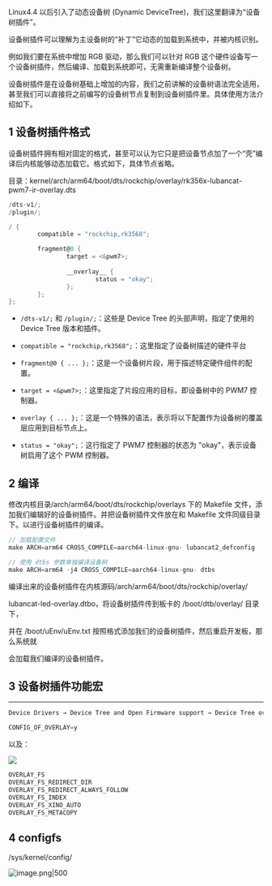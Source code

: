 Linux4.4 以后引入了动态设备树 (Dynamic DeviceTree)，我们这里翻译为“设备树插件”。

设备树插件可以理解为主设备树的“补丁”它动态的加载到系统中，并被内核识别。

例如我们要在系统中增加 RGB 驱动，那么我们可以针对 RGB 这个硬件设备写一个设备树插件，然后编译、加载到系统即可，无需重新编译整个设备树。

设备树插件是在设备树基础上增加的内容，我们之前讲解的设备树语法完全适用，甚至我们可以直接将之前编写的设备树节点复制到设备树插件里。具体使用方法介绍如下。

## 1 设备树插件格式

设备树插件拥有相对固定的格式，甚至可以认为它只是把设备节点加了一个“壳”编译后内核能够动态加载它。格式如下，具体节点省略。

目录：kernel/arch/arm64/boot/dts/rockchip/overlay/rk356x-lubancat-pwm7-ir-overlay.dts

```C
/dts-v1/;
/plugin/;

/ {
        compatible = "rockchip,rk3568";

        fragment@0 {
                target = <&pwm7>;
 
                __overlay__ {
                        status = "okay";
                };
        };
};
```

- `/dts-v1/;` 和 `/plugin/;`：这些是 Device Tree 的头部声明，指定了使用的 Device Tree 版本和插件。
    
- `compatible = "rockchip,rk3568";`：这里指定了设备树描述的硬件平台
    
- `fragment@0 { ... };`：这是一个设备树片段，用于描述特定硬件组件的配置。
    
- `target = <&pwm7>;`：这里指定了片段应用的目标，即设备树中的 PWM7 控制器。
    
- `overlay { ... };`：这是一个特殊的语法，表示将以下配置作为设备树的覆盖层应用到目标节点上。
    
- `status = "okay";`：这行指定了 PWM7 控制器的状态为 "okay"，表示设备树启用了这个 PWM 控制器。
    

  

## 2 编译

修改内核目录/arch/arm64/boot/dts/rockchip/overlays 下的 Makefile 文件，添加我们编辑好的设备树插件。并把设备树插件文件放在和 Makefile 文件同级目录下。以进行设备树插件的编译。

```C
// 加载配置文件  
make ARCH=arm64 CROSS_COMPILE=aarch64-linux-gnu- lubancat2_defconfig  

// 使用 dtbs 参数单独编译设备树  
make ARCH=arm64 -j4 CROSS_COMPILE=aarch64-linux-gnu- dtbs  
```

编译出来的设备树插件在内核源码/arch/arm64/boot/dts/rockchip/overlay/

lubancat-led-overlay.dtbo，将设备树插件传到板卡的 /boot/dtb/overlay/ 目录下，

并在 /boot/uEnv/uEnv.txt 按照格式添加我们的设备树插件，然后重启开发板，那么系统就

会加载我们编译的设备树插件。

  

## 3 设备树插件功能宏

---

```C
Device Drivers → Device Tree and Open Firmware support → Device Tree overlays
```

```C
CONFIG_OF_OVERLAY=y
```

以及：

![](https://ncn13z89mqjm.feishu.cn/space/api/box/stream/download/asynccode/?code=MWJhZjZjOTk4NzllYTYyNTIwMThiMzdjMzJjOTI3YmJfVXRYNnpsZjhPT2ozaWxlenBrdFFLc3dWV1lWV2ZxNDZfVG9rZW46U1ZRZWJzb1djb3JUdFN4M0Q5a2NnT21vbkxiXzE3NDk2Mjk2Njg6MTc0OTYzMzI2OF9WNA)

```C
OVERLAY_FS
OVERLAY_FS_REDIRECT_DIR
OVERLAY_FS_REDIRECT_ALWAYS_FOLLOW
OVERLAY_FS_INDEX
OVERLAY_FS_XINO_AUTO
OVERLAY_FS_METACOPY
```

  

## 4 configfs

/sys/kernel/config/

![image.png|500](https://my-obsidian-image.oss-cn-guangzhou.aliyuncs.com/2025/06/fd415af2d1532e8a4d055018d1b0de6b.png)
